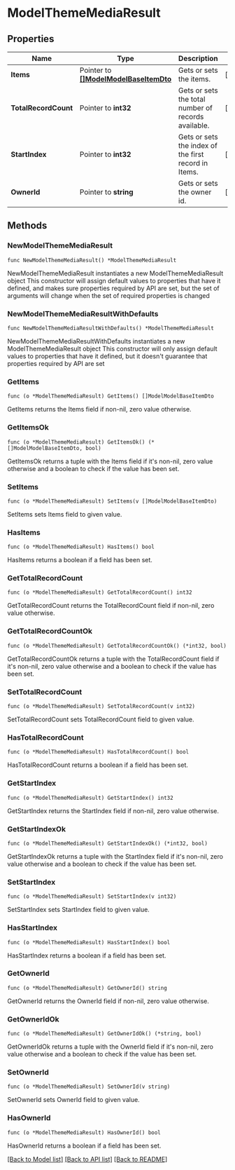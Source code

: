 # ModelThemeMediaResult

## Properties

Name | Type | Description | Notes
------------ | ------------- | ------------- | -------------
**Items** | Pointer to [**[]ModelModelBaseItemDto**](ModelModelBaseItemDto.md) | Gets or sets the items. | [optional] 
**TotalRecordCount** | Pointer to **int32** | Gets or sets the total number of records available. | [optional] 
**StartIndex** | Pointer to **int32** | Gets or sets the index of the first record in Items. | [optional] 
**OwnerId** | Pointer to **string** | Gets or sets the owner id. | [optional] 

## Methods

### NewModelThemeMediaResult

`func NewModelThemeMediaResult() *ModelThemeMediaResult`

NewModelThemeMediaResult instantiates a new ModelThemeMediaResult object
This constructor will assign default values to properties that have it defined,
and makes sure properties required by API are set, but the set of arguments
will change when the set of required properties is changed

### NewModelThemeMediaResultWithDefaults

`func NewModelThemeMediaResultWithDefaults() *ModelThemeMediaResult`

NewModelThemeMediaResultWithDefaults instantiates a new ModelThemeMediaResult object
This constructor will only assign default values to properties that have it defined,
but it doesn't guarantee that properties required by API are set

### GetItems

`func (o *ModelThemeMediaResult) GetItems() []ModelModelBaseItemDto`

GetItems returns the Items field if non-nil, zero value otherwise.

### GetItemsOk

`func (o *ModelThemeMediaResult) GetItemsOk() (*[]ModelModelBaseItemDto, bool)`

GetItemsOk returns a tuple with the Items field if it's non-nil, zero value otherwise
and a boolean to check if the value has been set.

### SetItems

`func (o *ModelThemeMediaResult) SetItems(v []ModelModelBaseItemDto)`

SetItems sets Items field to given value.

### HasItems

`func (o *ModelThemeMediaResult) HasItems() bool`

HasItems returns a boolean if a field has been set.

### GetTotalRecordCount

`func (o *ModelThemeMediaResult) GetTotalRecordCount() int32`

GetTotalRecordCount returns the TotalRecordCount field if non-nil, zero value otherwise.

### GetTotalRecordCountOk

`func (o *ModelThemeMediaResult) GetTotalRecordCountOk() (*int32, bool)`

GetTotalRecordCountOk returns a tuple with the TotalRecordCount field if it's non-nil, zero value otherwise
and a boolean to check if the value has been set.

### SetTotalRecordCount

`func (o *ModelThemeMediaResult) SetTotalRecordCount(v int32)`

SetTotalRecordCount sets TotalRecordCount field to given value.

### HasTotalRecordCount

`func (o *ModelThemeMediaResult) HasTotalRecordCount() bool`

HasTotalRecordCount returns a boolean if a field has been set.

### GetStartIndex

`func (o *ModelThemeMediaResult) GetStartIndex() int32`

GetStartIndex returns the StartIndex field if non-nil, zero value otherwise.

### GetStartIndexOk

`func (o *ModelThemeMediaResult) GetStartIndexOk() (*int32, bool)`

GetStartIndexOk returns a tuple with the StartIndex field if it's non-nil, zero value otherwise
and a boolean to check if the value has been set.

### SetStartIndex

`func (o *ModelThemeMediaResult) SetStartIndex(v int32)`

SetStartIndex sets StartIndex field to given value.

### HasStartIndex

`func (o *ModelThemeMediaResult) HasStartIndex() bool`

HasStartIndex returns a boolean if a field has been set.

### GetOwnerId

`func (o *ModelThemeMediaResult) GetOwnerId() string`

GetOwnerId returns the OwnerId field if non-nil, zero value otherwise.

### GetOwnerIdOk

`func (o *ModelThemeMediaResult) GetOwnerIdOk() (*string, bool)`

GetOwnerIdOk returns a tuple with the OwnerId field if it's non-nil, zero value otherwise
and a boolean to check if the value has been set.

### SetOwnerId

`func (o *ModelThemeMediaResult) SetOwnerId(v string)`

SetOwnerId sets OwnerId field to given value.

### HasOwnerId

`func (o *ModelThemeMediaResult) HasOwnerId() bool`

HasOwnerId returns a boolean if a field has been set.


[[Back to Model list]](../README.md#documentation-for-models) [[Back to API list]](../README.md#documentation-for-api-endpoints) [[Back to README]](../README.md)


